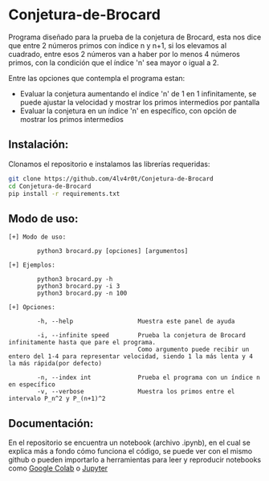 # Conjetura-de-Brocard

Programa diseñado para la prueba de la conjetura de Brocard, esta nos dice que entre 2 números primos con índice n y n+1, si los elevamos al cuadrado, entre esos 2 números van a haber por lo menos 4 números primos, con la condición que el índice 'n' sea mayor o igual a 2.

Entre las opciones que contempla el programa estan:
* Evaluar la conjetura aumentando el índice 'n' de 1 en 1 infinitamente, se puede ajustar la velocidad y mostrar los primos intermedios por pantalla
* Evaluar la conjetura en un índice 'n' en específico, con opción de mostrar los primos intermedios

## Instalación:
Clonamos el repositorio e instalamos las librerías requeridas:
```bash
git clone https://github.com/4lv4r0t/Conjetura-de-Brocard
cd Conjetura-de-Brocard
pip install -r requirements.txt
```

## Modo de uso:
```
[+] Modo de uso:

        python3 brocard.py [opciones] [argumentos]

[+] Ejemplos:

        python3 brocard.py -h
        python3 brocard.py -i 3
        python3 brocard.py -n 100

[+] Opciones:

        -h, --help                  Muestra este panel de ayuda

        -i, --infinite speed        Prueba la conjetura de Brocard infinitamente hasta que pare el programa.
                                    Como argumento puede recibir un entero del 1-4 para representar velocidad, siendo 1 la más lenta y 4 la más rápida(por defecto)

        -n, --index int             Prueba el programa con un índice n en específico    
        -v, --verbose               Muestra los primos entre el intervalo P_n^2 y P_(n+1)^2
```
## Documentación:

En el repositorio se encuentra un notebook (archivo .ipynb), en el cual se explica más a fondo cómo funciona el código, se puede ver con el mismo github o pueden importarlo a herramientas para leer y reproducir notebooks como [Google Colab](https://colab.research.google.com/) o [Jupyter](https://jupyter.org)
